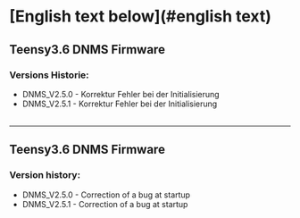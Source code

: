 # [English text below](#english text)

## Teensy3.6 DNMS Firmware



### Versions Historie:

 - DNMS_V2.5.0 - Korrektur Fehler bei der Initialisierung
 - DNMS_V2.5.1 - Korrektur Fehler bei der Initialisierung<br><br>
 

------------------------------------------------------------------------
## <a name="english text"></a>Teensy3.6 DNMS Firmware



### Version history:

 - DNMS_V2.5.0 - Correction of a bug at startup
 - DNMS_V2.5.1 - Correction of a bug at startup<br><br>
 